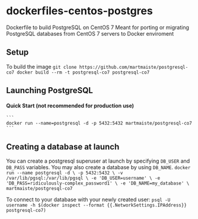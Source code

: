 dockerfiles-centos-postgres
===========================

Dockerfile to build PostgreSQL on CentOS 7
Meant for porting or migrating PostgreSQL databases from CentOS 7 servers to Docker enviroment


Setup
-----

To build the image
    ```
    git clone https://github.com/martmaiste/postgresql-co7
    docker build --rm -t postgresql-co7 postgresql-co7
    ```

Launching PostgreSQL
--------------------

#### Quick Start (not recommended for production use)
    ```
    docker run --name=postgresql -d -p 5432:5432 martmaiste/postgresql-co7
    ```

Creating a database at launch
-----------------------------

You can create a postgresql superuser at launch by specifying `DB_USER` and
`DB_PASS` variables. You may also create a database by using `DB_NAME`. 
    ```
    docker run --name postgresql -d \
    -p 5432:5432 \
    -v /var/lib/pgsql:/var/lib/pgsql \
    -e 'DB_USER=username' \
    -e 'DB_PASS=ridiculously-complex_password1' \
    -e 'DB_NAME=my_database' \
    martmaiste/postgresql-co7
    ```

To connect to your database with your newly created user:
    ```
    psql -U username -h $(docker inspect --format {{.NetworkSettings.IPAddress}} postgresql-co7)
    ```